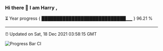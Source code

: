 ### Hi there 👋 I am Harry , 

⏳ Year progress { ████████████████████████████▁▁ } 96.21 %

---

⏰ Updated on Sat, 18 Dec 2021 03:58:15 GMT

![Progress Bar CI](https://github.com/duykhang68/duykhang68/workflows/Progress%20Bar%20CI/badge.svg)
